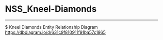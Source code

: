 # NSS_Kneel-Diamonds
-----------------------------------------------------------------------------------------------------------------------------------------------------------------
$ Kneel Diamonds Entity Relationship Diagram
https://dbdiagram.io/d/631c9f810911f91ba57c1865
